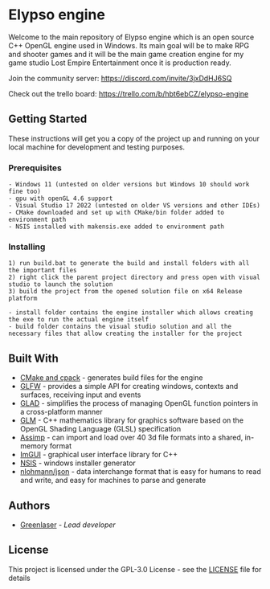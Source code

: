 # Elypso engine

Welcome to the main repository of Elypso engine which is an open source C++ OpenGL engine used in Windows. Its main goal will be to make RPG and shooter games and it will be the main game creation engine for my game studio Lost Empire Entertainment once it is production ready.

Join the community server: https://discord.com/invite/3jxDdHJ6SQ

Check out the trello board: https://trello.com/b/hbt6ebCZ/elypso-engine

## Getting Started

These instructions will get you a copy of the project up and running on your local machine for development and testing purposes.

### Prerequisites

```
- Windows 11 (untested on older versions but Windows 10 should work fine too)
- gpu with openGL 4.6 support
- Visual Studio 17 2022 (untested on older VS versions and other IDEs)
- CMake downloaded and set up with CMake/bin folder added to environment path
- NSIS installed with makensis.exe added to environment path
```

### Installing

```
1) run build.bat to generate the build and install folders with all the important files
2) right click the parent project directory and press open with visual studio to launch the solution
3) build the project from the opened solution file on x64 Release platform

- install folder contains the engine installer which allows creating the exe to run the actual engine itself
- build folder contains the visual studio solution and all the necessary files that allow creating the installer for the project
```

## Built With

* [CMake and cpack](https://cmake.org/) - generates build files for the engine
* [GLFW](https://www.glfw.org/) - provides a simple API for creating windows, contexts and surfaces, receiving input and events
* [GLAD](https://glad.dav1d.de/) - simplifies the process of managing OpenGL function pointers in a cross-platform manner
* [GLM](https://github.com/g-truc/glm) - C++ mathematics library for graphics software based on the OpenGL Shading Language (GLSL) specification
* [Assimp](https://github.com/assimp/assimp) - can import and load over 40 3d file formats into a shared, in-memory format
* [ImGUI](https://github.com/ocornut/imgui) - graphical user interface library for C++
* [NSIS](https://nsis.sourceforge.io/Download) - windows installer generator
* [nlohmann/json](https://github.com/nlohmann/json) - data interchange format that is easy for humans to read and write, and easy for machines to parse and generate

## Authors

* [Greenlaser](https://github.com/greeenlaser) - *Lead developer*

## License

This project is licensed under the GPL-3.0 License - see the [LICENSE](LICENSE) file for details

